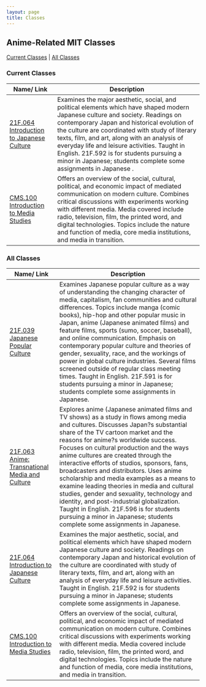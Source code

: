 ```yaml
---
layout: page
title: Classes
---
```


Anime-Related MIT Classes
-------------------------

[Current Classes](#current-classes) | [All Classes](#all-classes)

### Current Classes

| Name/ Link                                                                                  | Description                                                                                                                                                                                                                                                                                                                                                                                                                                                                                                                                                                                                                                                                                                  |
|---------------------------------------------------------------------------------------------|--------------------------------------------------------------------------------------------------------------------------------------------------------------------------------------------------------------------------------------------------------------------------------------------------------------------------------------------------------------------------------------------------------------------------------------------------|
| [21F.064 Introduction to Japanese Culture](http://student.mit.edu/catalog/m21Fa.html)       | Examines the major aesthetic, social, and political elements which have shaped modern Japanese culture and society. Readings on contemporary Japan and historical evolution of the culture are coordinated with study of literary texts, film, and art, along with an analysis of everyday life and leisure activities. Taught in English. 21F.592 is for students pursuing a minor in Japanese; students complete some assignments in Japanese .|
| [CMS.100 Introduction to Media Studies](http://student.mit.edu/catalog/mCMSa.htmll)         | Offers an overview of the social, cultural, political, and economic impact of mediated communication on modern culture. Combines critical discussions with experiments working with different media. Media covered include radio, television, film, the printed word, and digital technologies. Topics include the nature and function of media, core media institutions, and media in transition.                                               |


### All Classes

| Name/ Link                                                                                  | Description                                                                                                                                                                                                                                                                                                                                                                                                                                                                                                                                                                                                                                                                                                  |
|---------------------------------------------------------------------------------------------|--------------------------------------------------------------------------------------------------------------------------------------------------------------------------------------------------------------------------------------------------------------------------------------------------------------------------------------------------------------------------------------------------------------------------------------------------------------------------------------------------------------------------------------------------------------------------------------------------------------------------------------------------------------------------------------------------------------|
| [21F.039 Japanese Popular Culture](http://student.mit.edu/catalog/m21Fa.html)               | Examines Japanese popular culture as a way of understanding the changing character of media, capitalism, fan communities and cultural differences. Topics include manga (comic books), hip-hop and other popular music in Japan, anime (Japanese animated films) and feature films, sports (sumo, soccer, baseball), and online communication. Emphasis on contemporary popular culture and theories of gender, sexuality, race, and the workings of power in global culture industries. Several films screened outside of regular class meeting times. Taught in English. 21F.591 is for students pursuing a minor in Japanese; students complete some assignments in Japanese.                             |
| [21F.063 Anime: Transnational Media and Culture](http://student.mit.edu/catalog/m21Fa.html) | Explores anime (Japanese animated films and TV shows) as a study in flows among media and cultures. Discusses Japan?s substantial share of the TV cartoon market and the reasons for anime?s worldwide success. Focuses on cultural production and the ways anime cultures are created through the interactive efforts of studios, sponsors, fans, broadcasters and distributors. Uses anime scholarship and media examples as a means to examine leading theories in media and cultural studies, gender and sexuality, technology and identity, and post-industrial globalization. Taught in English. 21F.596 is for students pursuing a minor in Japanese; students complete some assignments in Japanese. |
| [21F.064 Introduction to Japanese Culture](http://student.mit.edu/catalog/m21Fa.html)       | Examines the major aesthetic, social, and political elements which have shaped modern Japanese culture and society. Readings on contemporary Japan and historical evolution of the culture are coordinated with study of literary texts, film, and art, along with an analysis of everyday life and leisure activities. Taught in English. 21F.592 is for students pursuing a minor in Japanese; students complete some assignments in Japanese.                                                                                                                                                                                                                                                             |
| [CMS.100 Introduction to Media Studies](http://student.mit.edu/catalog/m21Fa.html)          | Offers an overview of the social, cultural, political, and economic impact of mediated communication on modern culture. Combines critical discussions with experiments working with different media. Media covered include radio, television, film, the printed word, and digital technologies. Topics include the nature and function of media, core media institutions, and media in transition.                                                                                                                                                                                                                                                                                                           |


